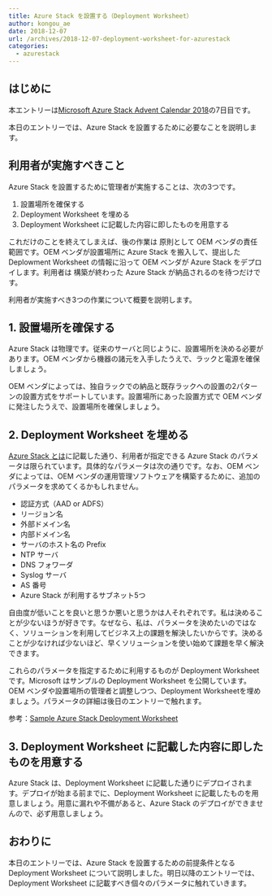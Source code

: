 ```yaml
---
title: Azure Stack を設置する（Deployment Worksheet）
author: kongou_ae
date: 2018-12-07
url: /archives/2018-12-07-deployment-worksheet-for-azurestack
categories:
  - azurestack
---
```


## はじめに


本エントリーは[Microsoft Azure Stack Advent Calendar 2018](https://qiita.com/advent-calendar/2018/azure-stack)の7日目です。

本日のエントリーでは、Azure Stack を設置するために必要なことを説明します。

## 利用者が実施すべきこと

Azure Stack を設置するために管理者が実施することは、次の3つです。

1. 設置場所を確保する
1. Deployment Worksheet を埋める
1. Deployment Worksheet に記載した内容に即したものを用意する

これだけのことを終えてしまえば、後の作業は 原則として OEM ベンダの責任範囲です。OEM ベンダが設置場所に Azure Stack を搬入して、提出した Deplowment Worksheet の情報に沿って OEM ベンダが Azure Stack をデプロイします。利用者は 構築が終わった Azure Stack が納品されるのを待つだけです。

利用者が実施すべき3つの作業について概要を説明します。

## 1. 設置場所を確保する

Azure Stack は物理です。従来のサーバと同じように、設置場所を決める必要があります。OEM ベンダから機器の諸元を入手したうえで、ラックと電源を確保しましょう。

OEM ベンダによっては、独自ラックでの納品と既存ラックへの設置の2パターンの設置方式をサポートしています。設置場所にあった設置方式で OEM ベンダに発注したうえで、設置場所を確保しましょう。

## 2. Deployment Worksheet を埋める

[Azure Stack とは](https://aimless.jp/blob/archives/2018-12-01-what-is-azurestack)に記載した通り、利用者が指定できる Azure Stack のパラメータは限られています。具体的なパラメータは次の通りです。なお、OEM ベンダによっては、OEM ベンダの運用管理ソフトウェアを構築するために、追加のパラメータを求めてくるかもしれません。

- 認証方式（AAD or ADFS）
- リージョン名
- 外部ドメイン名
- 内部ドメイン名
- サーバのホスト名の Prefix
- NTP サーバ
- DNS フォワーダ
- Syslog サーバ
- AS 番号
- Azure Stack が利用するサブネット5つ

自由度が低いことを良いと思うか悪いと思うかは人それぞれです。私は決めることが少ないほうが好きです。なぜなら、私は、パラメータを決めたいのではなく、ソリューションを利用してビジネス上の課題を解決したいからです。決めることが少なければ少ないほど、早くソリューションを使い始めて課題を早く解決できます。

これらのパラメータを指定するために利用するものが Deployment Worksheet です。Microsoft はサンプルの Deployment Worksheet を公開しています。OEM ベンダや設置場所の管理者と調整しつつ、Deployment Worksheetを埋めましょう。パラメータの詳細は後日のエントリーで触れます。

参考：[Sample Azure Stack Deployment Worksheet](https://gallery.technet.microsoft.com/Sample-Azure-Stack-b898beb1)

## 3. Deployment Worksheet に記載した内容に即したものを用意する

Azure Stack は、Deployment Worksheet に記載した通りにデプロイされます。デプロイが始まる前までに、Deployment Worksheet に記載したものを用意しましょう。用意に漏れや不備があると、Azure Stack のデプロイができませんので、必ず用意しましょう。

## おわりに

本日のエントリーでは、Azure Stack を設置するための前提条件となる Deployment Worksheet について説明しました。明日以降のエントリーでは、Deployment Worksheet に記載すべき個々のパラメータに触れていきます。
